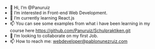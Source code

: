 - 👋 Hi, I’m @Panuruiz
- 👀 I’m interested in Front-end Web Development.
- 🌱 I’m currently learning React.js
- 📫 You can see some examples from what i have been learning in my course here https://github.com/Panuruiz/Schulpraktiken.git
- 💞️ I’m looking to collaborate on my first Job.
- 📫 How to reach me: webdeveloper@pablonunezruiz.com

<!---
Panuruiz/Panuruiz is a ✨ special ✨ repository because its `README.md` (this file) appears on your GitHub profile.
You can click the Preview link to take a look at your changes.
--->
